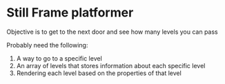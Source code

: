 # Still Frame platformer

Objective is to get to the next door and see how many levels you can pass

Probably need the following:

1. A way to go to a specific level
1. An array of levels that stores information about each specific level
1. Rendering each level based on the properties of that level
